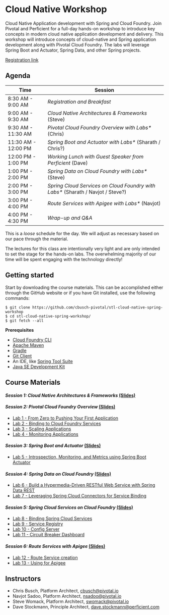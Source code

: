 # Cloud Native Workshop
Cloud Native Application development with Spring and Cloud Foundry. Join Pivotal and Perficient for a full-day hands-on workshop to introduce key concepts in modern cloud native application development and delivery. This workshop will introduce concepts of cloud-native and Spring application development along with Pivotal Cloud Foundry.  The labs will leverage Spring Boot and Actuator, Spring Data, and other Spring projects. 

[Registration link](https://pivotal.io/event/cloud-native-workshop/stl)

## Agenda

Time | Session
---- | -------
8:30 AM - 9:00 AM | _Registration and Breakfast_
9:00 AM - 9:30 AM | _Cloud Native Architectures & Frameworks_ (Steve)
9:30 AM - 11:30 AM | _Pivotal Cloud Foundry Overview with Labs*_ (Chris)
11:30 AM - 12:00 PM | _Spring Boot and Actuator with Labs*_ (Sharath / Chris?)
12:00 PM - 1:00 PM | _Working Lunch with Guest Speaker from Perficient_ (Dave)
1:00 PM - 2:00 PM | _Spring Data on Cloud Foundry with Labs*_ (Steve)
2:00 PM - 3:00 PM | _Spring Cloud Services on Cloud Foundry with Labs*_ (Sharath / Navjot / Steve?)
3:00 PM - 4:00 PM | _Route Services with Apigee with Labs*_ (Navjot)
4:00 PM - 4:30 PM | _Wrap-up and Q&A_

This is a _loose_ schedule for the day. We will adjust as necessary based on our pace through the material.

The lectures for this class are intentionally very light and are only intended to set the stage for the hands-on labs.
The overwhelming majority of our time will be spent engaging with the technology directly!

## Getting started

Start by downloading the course materials.  This can be accomplished either through the GitHub website or if you have Git installed, use the following commands:

```
$ git clone https://github.com/cbusch-pivotal/stl-cloud-native-spring-workshop
$ cd stl-cloud-native-spring-workshop/
$ git fetch --all
```

**Prerequisites**
- [Cloud Foundry CLI](http://info.pivotal.io/p0R00I0eYJ011dAUCN06lR2)
- [Apache Maven](http://info.pivotal.io/HI002010A6ZlRJR1NeU00eC)
- [Gradle](http://info.pivotal.io/j10U0e2NI10Rl06AJCf0R00)
- [Git Client](http://info.pivotal.io/i1RI0AUe6gN00C010l12J0R)
- An IDE, like [Spring Tool Suite](http://info.pivotal.io/f00RC0N0lh01eU21IAJ260R)
- [Java SE Development Kit](http://info.pivotal.io/n0I60i3021AN0JU0le10CRR)

## Course Materials

#### _Session 1: Cloud Native Architectures & Frameworks_ [(Slides)](session_01/Session_01-Cloud_Native_Architectures_and_Frameworks.pptx)

#### _Session 2: Pivotal Cloud Foundry Overview_ [(Slides)](session_02/Session_02-Pivotal_Cloud_Foundry-The_Cloud_Native_Platform.pptx)
  - [Lab 1 - From Zero to Pushing Your First Application](session_02/lab_01.adoc)
  - [Lab 2 - Binding to Cloud Foundry Services](session_02/lab_02.adoc)
  - [Lab 3 - Scaling Applications](session_02/lab_03.adoc)
  - [Lab 4 - Monitoring Applications](session_02/lab_04.adoc)

#### _Session 3: Spring Boot and Actuator_ [(Slides)](session_03/Session_03-Spring_Boot_and_Actuator.pptx)
  - [Lab 5 - Introspection, Monitoring, and Metrics using Spring Boot Actuator](session_03/lab_05.adoc)

#### _Session 4: Spring Data on Cloud Foundry_ [(Slides)](session_04/Session_04-Spring_Data.pptx)
  - [Lab 6 - Build a Hypermedia-Driven RESTful Web Service with Spring Data REST](session_04/lab_06.adoc)
  - [Lab 7 - Leveraging Spring Cloud Connectors for Service Binding](session_04/lab_07.adoc)

#### _Session 5: Spring Cloud Services on Cloud Foundry_ [(Slides)](session_05/Session_05-Spring-Cloud-Services.pptx)
  - [Lab 8 - Binding Spring Cloud Services](session_05/lab_08.adoc)
  - [Lab 9 - Service Registry](session_05/lab_09.adoc)
  - [Lab 10 - Config Server](session_05/lab_10.adoc)
  - [Lab 11 - Circuit Breaker Dashboard](session_05/lab_11.adoc)

#### _Session 6: Route Services with Apigee_ [(Slides)](session_06/Session_06-Route_Services.pptx)
  - [Lab 12 - Route Service creation](session_06/lab_12.adoc)
  - [Lab 13 - Using for Apigee](session_06/lab_13.adoc)

## Instructors
- Chris Busch, Platform Architect, cbusch@pivotal.io
- Navjot Sadoo, Platform Architect, nsadoo@pivotal.io
- Steve Womack, Platform Architect, swomack@pivotal.io
- Dave Stockmann, Principle Architect, dave.stockmann@perficient.com

